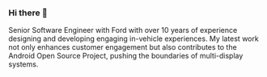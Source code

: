### Hi there 👋

Senior Software Engineer with Ford with over 10 years of experience designing and developing engaging in-vehicle experiences. My latest work not only enhances customer engagement but also contributes to the Android Open Source Project, pushing the boundaries of multi-display systems.
<!--
**MichaelCrimando/MichaelCrimando** is a ✨ _special_ ✨ repository because its `README.md` (this file) appears on your GitHub profile.

Here are some ideas to get you started:

- 🔭 I’m currently working on ...
- 🌱 I’m currently learning ...
- 👯 I’m looking to collaborate on ...
- 🤔 I’m looking for help with ...
- 💬 Ask me about ...
- 📫 How to reach me: ...
- 😄 Pronouns: ...
- ⚡ Fun fact: ...
-->
